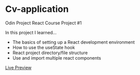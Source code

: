 # Cv-application

Odin Project React Course Project #1

In this project I learned...
- The basics of setting up a React development environment
- How to use the useState hook
- React project directory/file structure
- Use and import multiple react components

[Live Preview](https://mizakson-cv-application.netlify.app/)
